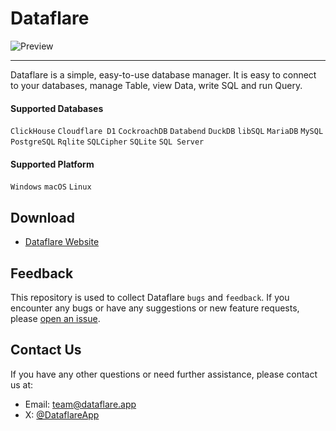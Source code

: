 # Dataflare

![Preview](https://github.com/DataflareApp/Dataflare/assets/23690145/f4de146b-a6cd-4eea-947a-b98dabf80434)

---

Dataflare is a simple, easy-to-use database manager. It is easy to connect to your databases, manage Table, view Data, write SQL and run Query.

#### Supported Databases

`ClickHouse` `Cloudflare D1` `CockroachDB` `Databend` `DuckDB` `libSQL` `MariaDB` `MySQL` `PostgreSQL` `Rqlite` `SQLCipher` `SQLite` `SQL Server`

#### Supported Platform

`Windows` `macOS` `Linux`

## Download

- [Dataflare Website](https://dataflare.app/download)

## Feedback

This repository is used to collect Dataflare `bugs` and `feedback`. If you encounter any bugs or have any suggestions or new feature requests, please [open an issue](https://github.com/DataflareApp/Dataflare/issues).

## Contact Us

If you have any other questions or need further assistance, please contact us at:

- Email: [team@dataflare.app](mailto:team@dataflare.app)
- X: [@DataflareApp](https://twitter.com/DataflareApp)
